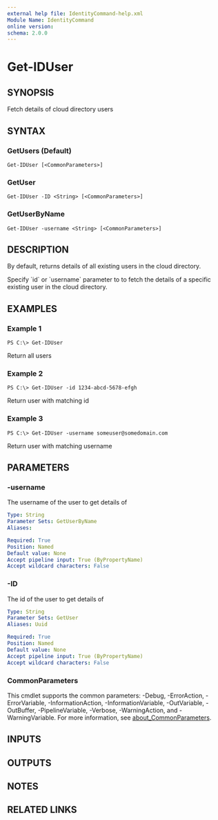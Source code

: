 ```yaml
---
external help file: IdentityCommand-help.xml
Module Name: IdentityCommand
online version:
schema: 2.0.0
---
```


# Get-IDUser

## SYNOPSIS
Fetch details of cloud directory users

## SYNTAX

### GetUsers (Default)
```
Get-IDUser [<CommonParameters>]
```

### GetUser
```
Get-IDUser -ID <String> [<CommonParameters>]
```

### GetUserByName
```
Get-IDUser -username <String> [<CommonParameters>]
```

## DESCRIPTION
By default, returns details of all existing users in the cloud directory.

Specify \`id\` or \`username\` parameter to to fetch the details of a specific existing user in the cloud directory.

## EXAMPLES

### Example 1
```
PS C:\> Get-IDUser
```

Return all users

### Example 2
```
PS C:\> Get-IDUser -id 1234-abcd-5678-efgh
```

Return user with matching id

### Example 3
```
PS C:\> Get-IDUser -username someuser@somedomain.com
```

Return user with matching username

## PARAMETERS

### -username
The username of the user to get details of

```yaml
Type: String
Parameter Sets: GetUserByName
Aliases:

Required: True
Position: Named
Default value: None
Accept pipeline input: True (ByPropertyName)
Accept wildcard characters: False
```

### -ID
The id of the user to get details of

```yaml
Type: String
Parameter Sets: GetUser
Aliases: Uuid

Required: True
Position: Named
Default value: None
Accept pipeline input: True (ByPropertyName)
Accept wildcard characters: False
```

### CommonParameters
This cmdlet supports the common parameters: -Debug, -ErrorAction, -ErrorVariable, -InformationAction, -InformationVariable, -OutVariable, -OutBuffer, -PipelineVariable, -Verbose, -WarningAction, and -WarningVariable. For more information, see [about_CommonParameters](http://go.microsoft.com/fwlink/?LinkID=113216).

## INPUTS

## OUTPUTS

## NOTES

## RELATED LINKS

